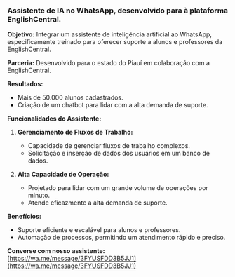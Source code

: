 ### Assistente de IA no WhatsApp, desenvolvido para à plataforma EnglishCentral. 

**Objetivo:**
Integrar um assistente de inteligência artificial ao WhatsApp, especificamente treinado para oferecer suporte a alunos e professores da EnglishCentral.

**Parceria:**
Desenvolvido para o estado do Piauí em colaboração com a EnglishCentral.

**Resultados:**
- Mais de 50.000 alunos cadastrados.
- Criação de um chatbot para lidar com a alta demanda de suporte.

**Funcionalidades do Assistente:**
1. **Gerenciamento de Fluxos de Trabalho:**
   - Capacidade de gerenciar fluxos de trabalho complexos.
   - Solicitação e inserção de dados dos usuários em um banco de dados.

2. **Alta Capacidade de Operação:**
   - Projetado para lidar com um grande volume de operações por minuto.
   - Atende eficazmente a alta demanda de suporte.

**Benefícios:**
- Suporte eficiente e escalável para alunos e professores.
- Automação de processos, permitindo um atendimento rápido e preciso.

**Converse com nosso assistente:**
[https://wa.me/message/3FYUSFDD3B5JJ1](https://wa.me/message/3FYUSFDD3B5JJ1)
